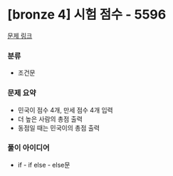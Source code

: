 # [bronze 4] 시험 점수 - 5596

[문제 링크](https://www.acmicpc.net/problem/5596)

### 분류
- 조건문

### 문제 요약
- 민국이 점수 4개, 만세 점수 4개 입력
- 더 높은 사람의 총점 출력
- 동점일 때는 민국이의 총점 출력

### 풀이 아이디어
- if - if else - else문